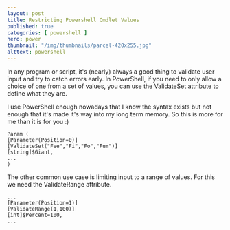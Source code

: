 ```yaml
---
layout: post
title: Restricting Powershell Cmdlet Values
published: true 
categories: [ powershell ]
hero: power
thumbnail: "/img/thumbnails/parcel-420x255.jpg"
alttext: powershell
---
```


In any program or script, it's (nearly) always a good thing to validate user input 
and try to catch errors early. In PowerShell, if you need to only allow a 
choice of one from a set of values, you can use the ValidateSet attribute 
to define what they are.

I use PowerShell enough nowadays that I know the syntax exists but not enough 
that it's made it's way into my long term memory. So this is more for me 
than it is for you :)

~~~
Param (
[Parameter(Position=0)]
[ValidateSet("Fee","Fi","Fo","Fum")]
[string]$Giant,
...
)
~~~

The other common use case is limiting input to a range of values. For this we 
need the ValidateRange attribute.

~~~
...
[Parameter(Position=1)]
[ValidateRange(1,100)]
[int]$Percent=100,
...
~~~
